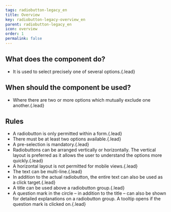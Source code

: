 ```yaml
---
tags: radiobutton-legacy_en
title: Overview
key: radiobutton-legacy-overview_en
parent: radiobutton-legacy_en
icon: overview
order: 1
permalink: false  
---
```


## What does the component do?
* It is used to select precisely one of several options.{.lead}

## When should the component be used?
* Where there are two or more options which mutually exclude one another.{.lead}

## Rules
* A radiobutton is only permitted within a form.{.lead}
* There must be at least two options available.{.lead}
* A pre-selection is mandatory.{.lead}
* Radiobuttons can be arranged vertically or horizontally. The vertical layout is preferred as it allows the user to understand the options more quickly.{.lead}
* A horizontal layout is not permitted for mobile views.{.lead}
* The text can be multi-line.{.lead}
* In addition to the actual radiobutton, the entire text can also be used as a click target.{.lead}
* A title can be used above a radiobutton group.{.lead}
* A question mark in the circle – in addition to the title – can also be shown for detailed explanations on a radiobutton group. A <sbb-link variant="inline" href="/{{page.lang}}/design-system/legacy/components/tooltip">tooltip</sbb-link> opens if the question mark is clicked on.{.lead}